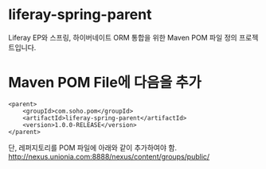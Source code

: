 liferay-spring-parent
=====================

Liferay EP와 스프링, 하이버네이트 ORM 통합을 위한 Maven POM 파일 정의 프로젝트입니다.


Maven POM File에 다음을 추가
========================
	<parent>
		<groupId>com.soho.pom</groupId>
		<artifactId>liferay-spring-parent</artifactId>
		<version>1.0.0-RELEASE</version>
	</parent>

단, 레퍼지토리를 POM 파일에 아래와 같이 추가하여야 함.
http://nexus.unionia.com:8888/nexus/content/groups/public/